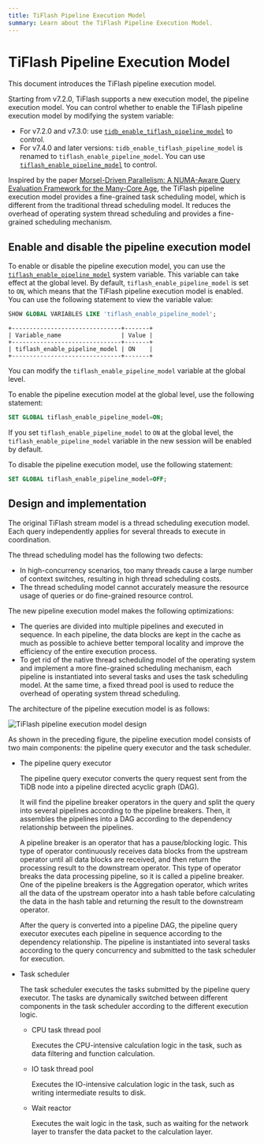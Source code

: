 ```yaml
---
title: TiFlash Pipeline Execution Model
summary: Learn about the TiFlash Pipeline Execution Model.
---
```


# TiFlash Pipeline Execution Model

This document introduces the TiFlash pipeline execution model.

Starting from v7.2.0, TiFlash supports a new execution model, the pipeline execution model. You can control whether to enable the TiFlash pipeline execution model by modifying the system variable:

- For v7.2.0 and v7.3.0: use [`tidb_enable_tiflash_pipeline_model`](https://docs.pingcap.com/tidb/v7.2/system-variables#tidb_enable_tiflash_pipeline_model-new-in-v720) to control.
- For v7.4.0 and later versions: `tidb_enable_tiflash_pipeline_model` is renamed to `tiflash_enable_pipeline_model`. You can use [`tiflash_enable_pipeline_model`](/system-variables.md#tiflash_enable_pipeline_model-new-in-v740) to control.

Inspired by the paper [Morsel-Driven Parallelism: A NUMA-Aware Query Evaluation Framework for the Many-Core Age](https://dl.acm.org/doi/10.1145/2588555.2610507), the TiFlash pipeline execution model provides a fine-grained task scheduling model, which is different from the traditional thread scheduling model. It reduces the overhead of operating system thread scheduling and provides a fine-grained scheduling mechanism.

## Enable and disable the pipeline execution model

To enable or disable the pipeline execution model, you can use the [`tiflash_enable_pipeline_model`](/system-variables.md#tiflash_enable_pipeline_model-new-in-v740) system variable. This variable can take effect at the global level. By default, `tiflash_enable_pipeline_model` is set to `ON`, which means that the TiFlash pipeline execution model is enabled. You can use the following statement to view the variable value:

```sql
SHOW GLOBAL VARIABLES LIKE 'tiflash_enable_pipeline_model';
```

```
+-------------------------------+-------+
| Variable_name                 | Value |
+-------------------------------+-------+
| tiflash_enable_pipeline_model | ON    |
+-------------------------------+-------+
```

You can modify the `tiflash_enable_pipeline_model` variable at the global level.

To enable the pipeline execution model at the global level, use the following statement:

```sql
SET GLOBAL tiflash_enable_pipeline_model=ON;
```

If you set `tiflash_enable_pipeline_model` to `ON` at the global level, the `tiflash_enable_pipeline_model` variable in the new session will be enabled by default.

To disable the pipeline execution model, use the following statement:

```sql
SET GLOBAL tiflash_enable_pipeline_model=OFF;
```

## Design and implementation

The original TiFlash stream model is a thread scheduling execution model. Each query independently applies for several threads to execute in coordination.

The thread scheduling model has the following two defects:

- In high-concurrency scenarios, too many threads cause a large number of context switches, resulting in high thread scheduling costs.
- The thread scheduling model cannot accurately measure the resource usage of queries or do fine-grained resource control.

The new pipeline execution model makes the following optimizations:

- The queries are divided into multiple pipelines and executed in sequence. In each pipeline, the data blocks are kept in the cache as much as possible to achieve better temporal locality and improve the efficiency of the entire execution process.
- To get rid of the native thread scheduling model of the operating system and implement a more fine-grained scheduling mechanism, each pipeline is instantiated into several tasks and uses the task scheduling model. At the same time, a fixed thread pool is used to reduce the overhead of operating system thread scheduling.

The architecture of the pipeline execution model is as follows:

![TiFlash pipeline execution model design](/media/tiflash/tiflash-pipeline-model.png)

As shown in the preceding figure, the pipeline execution model consists of two main components: the pipeline query executor and the task scheduler.

- The pipeline query executor

    The pipeline query executor converts the query request sent from the TiDB node into a pipeline directed acyclic graph (DAG).

    It will find the pipeline breaker operators in the query and split the query into several pipelines according to the pipeline breakers. Then, it assembles the pipelines into a DAG according to the dependency relationship between the pipelines.

    A pipeline breaker is an operator that has a pause/blocking logic. This type of operator continuously receives data blocks from the upstream operator until all data blocks are received, and then return the processing result to the downstream operator. This type of operator breaks the data processing pipeline, so it is called a pipeline breaker. One of the pipeline breakers is the Aggregation operator, which writes all the data of the upstream operator into a hash table before calculating the data in the hash table and returning the result to the downstream operator.

    After the query is converted into a pipeline DAG, the pipeline query executor executes each pipeline in sequence according to the dependency relationship. The pipeline is instantiated into several tasks according to the query concurrency and submitted to the task scheduler for execution.

- Task scheduler

    The task scheduler executes the tasks submitted by the pipeline query executor. The tasks are dynamically switched between different components in the task scheduler according to the different execution logic.

    - CPU task thread pool

        Executes the CPU-intensive calculation logic in the task, such as data filtering and function calculation.

    - IO task thread pool

        Executes the IO-intensive calculation logic in the task, such as writing intermediate results to disk.

    - Wait reactor

        Executes the wait logic in the task, such as waiting for the network layer to transfer the data packet to the calculation layer.
